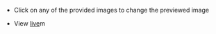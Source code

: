 - Click on any of the provided images to change the previewed image

- View [live](https://lahfen-brandy.github.io/Apartment_Rental/)m
